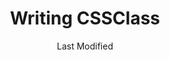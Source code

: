 ---
title: 'Writing CSSClass'
date: Last Modified 
permalink: /ext/css/writing/
eleventyNavigation:
  key: CSSClass-Write
  parent: CSSClass
  order: 511
  title: 'Writing'
---